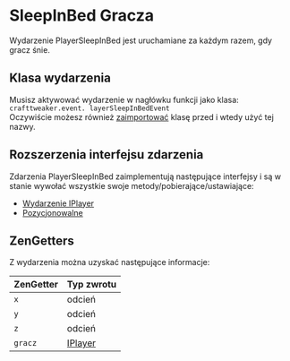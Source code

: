 # SleepInBed Gracza

Wydarzenie PlayerSleepInBed jest uruchamiane za każdym razem, gdy gracz śnie.

## Klasa wydarzenia

Musisz aktywować wydarzenie w nagłówku funkcji jako klasa:  
`crafttweaker.event. layerSleepInBedEvent`  
Oczywiście możesz również [zaimportować](/AdvancedFunctions/Import/) klasę przed i wtedy użyć tej nazwy.

## Rozszerzenia interfejsu zdarzenia

Zdarzenia PlayerSleepInBed zaimplementują następujące interfejsy i są w stanie wywołać wszystkie swoje metody/pobierające/ustawiające:

- [Wydarzenie IPlayer](/Vanilla/Events/Events/IPlayerEvent/)
- [Pozycjonowalne](/Vanilla/Events/Events/IEventPositionable/)

## ZenGetters

Z wydarzenia można uzyskać następujące informacje:

| ZenGetter | Typ zwrotu                           |
| --------- | ------------------------------------ |
| `x`       | odcień                               |
| `y`       | odcień                               |
| `z`       | odcień                               |
| `gracz`   | [IPlayer](/Vanilla/Players/IPlayer/) |